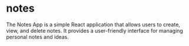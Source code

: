 # notes
The Notes App is a simple React application that allows users to create, view, and delete notes. It provides a user-friendly interface for managing personal notes and ideas.
